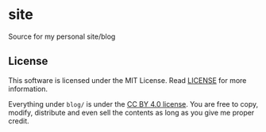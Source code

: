 # site

Source for my personal site/blog

## License

This software is licensed under the MIT License. Read [LICENSE](LICENSE) for more information.

Everything under `blog/` is under the [CC BY 4.0 license](https://creativecommons.org/licenses/by/4.0/). You are free to copy, modify, distribute and even sell the contents as long as you give me proper credit.

